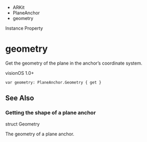 

- ARKit
- PlaneAnchor
-  geometry 

Instance Property

# geometry

Get the geometry of the plane in the anchor’s coordinate system.

visionOS 1.0+

``` source
var geometry: PlaneAnchor.Geometry { get }
```

## See Also

### Getting the shape of a plane anchor

struct Geometry

The geometry of a plane anchor.

